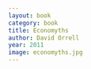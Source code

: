 ```yaml
---
layout: book
category: book
title: Economyths
author: David Orrell
year: 2011
image: economyths.jpg
---
```

